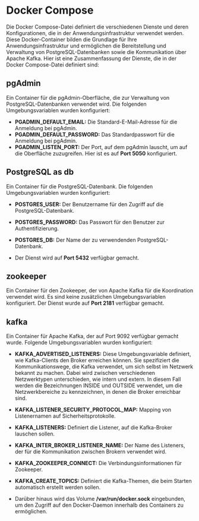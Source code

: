 # Docker Compose

Die Docker Compose-Datei definiert die verschiedenen Dienste und deren Konfigurationen, die in der Anwendungsinfrastruktur verwendet werden.
Diese Docker-Container bilden die Grundlage für Ihre Anwendungsinfrastruktur und ermöglichen die Bereitstellung und Verwaltung von PostgreSQL-Datenbanken sowie die Kommunikation über Apache Kafka. Hier ist eine Zusammenfassung der Dienste, die in der Docker Compose-Datei definiert sind:

## pgAdmin

Ein Container für die pgAdmin-Oberfläche, die zur Verwaltung von PostgreSQL-Datenbanken verwendet wird. Die folgenden Umgebungsvariablen wurden konfiguriert:

- **PGADMIN_DEFAULT_EMAIL:** Die Standard-E-Mail-Adresse für die Anmeldung bei pgAdmin.
- **PGADMIN_DEFAULT_PASSWORD:** Das Standardpasswort für die Anmeldung bei pgAdmin.
- **PGADMIN_LISTEN_PORT:** Der Port, auf dem pgAdmin lauscht, um auf die Oberfläche zuzugreifen. Hier ist es auf **Port 5050** konfiguriert.

## PostgreSQL as db

Ein Container für die PostgreSQL-Datenbank. Die folgenden Umgebungsvariablen wurden konfiguriert:

- **POSTGRES_USER:** Der Benutzername für den Zugriff auf die PostgreSQL-Datenbank.
- **POSTGRES_PASSWORD:** Das Passwort für den Benutzer zur Authentifizierung.
- **POSTGRES_DB:** Der Name der zu verwendenden PostgreSQL-Datenbank.


- Der Dienst wird auf **Port 5432** verfügbar gemacht.

## zookeeper

Ein Container für den Zookeeper, der von Apache Kafka für die Koordination verwendet wird. Es sind keine zusätzlichen Umgebungsvariablen konfiguriert. Der Dienst wurde auf **Port 2181** verfügbar gemacht.

## kafka
Ein Container für Apache Kafka, der auf Port 9092 verfügbar gemacht wurde. Folgende Umgebungsvariablen wurden konfiguriert:

- **KAFKA_ADVERTISED_LISTENERS:** Diese Umgebungsvariable definiert, wie Kafka-Clients den Broker erreichen können. Sie spezifiziert die Kommunikationswege, die Kafka verwendet, um sich selbst im Netzwerk bekannt zu machen. Dabei wird zwischen verschiedenen Netzwerktypen unterschieden, wie intern und extern. In diesem Fall werden die Bezeichnungen INSIDE und OUTSIDE verwendet, um die Netzwerkbereiche zu kennzeichnen, in denen die Broker erreichbar sind.
- **KAFKA_LISTENER_SECURITY_PROTOCOL_MAP:** Mapping von Listenernamen auf Sicherheitsprotokolle.
- **KAFKA_LISTENERS:** Definiert die Listener, auf die Kafka-Broker lauschen sollen.
- **KAFKA_INTER_BROKER_LISTENER_NAME:** Der Name des Listeners, der für die Kommunikation zwischen Brokern verwendet wird.
- **KAFKA_ZOOKEEPER_CONNECT:** Die Verbindungsinformationen für Zookeeper.
- **KAFKA_CREATE_TOPICS:** Definiert die Kafka-Themen, die beim Starten automatisch erstellt werden sollen.


- Darüber hinaus wird das Volume **/var/run/docker.sock** eingebunden, um den Zugriff auf den Docker-Daemon innerhalb des Containers zu ermöglichen.


